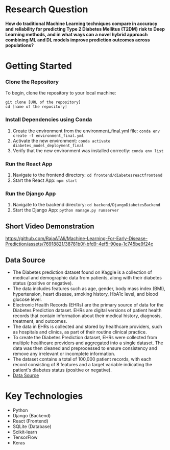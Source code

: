 # Research Question
**How do traditional Machine Learning techniques compare in accuracy and reliability for predicting Type 2 Diabetes Mellitus (T2DM) risk to Deep Learning methods, and in what ways can a novel hybrid approach combining ML and DL models improve prediction outcomes across populations?**


# Getting Started

### Clone the Repository

To begin, clone the repository to your local machine:

```
git clone [URL of the repository]
cd [name of the repository]
```

### Install Dependencies using Conda
1. Create the environment from the environment_final.yml file:
`conda env create -f environment_final.yml`
2. Activate the new environment: 
`conda activate diabetes_model_deployment_final`
3. Verify that the new environment was installed correctly:
`conda env list`

### Run the React App
1. Navigate to the frontend directory:
`cd frontend/diabetesreactfrontend`
2. Start the React App:
`npm start`

### Run the Django App
1. Navigate to the backend directory:
`cd backend/DjangoDiabetesBackend`
2. Start the Django App:
`python manage.py runserver`

## Short Video Demonstration
https://github.com/RajaATAli/Machine-Learning-For-Early-Disease-Prediction/assets/76918821/38781b0f-bfd9-4ef5-90ea-1c745be9f24c


## Data Source
- The Diabetes prediction dataset found on Kaggle is a collection of medical and demographic data from patients, along with their diabetes status (positive or negative).
- The data includes features such as age, gender, body mass index (BMI), hypertension, heart disease, smoking history, HbA1c level, and blood glucose level. 
- Electronic Health Records (EHRs) are the primary source of data for the Diabetes Prediction dataset. EHRs are digital versions of patient health records that contain information about their medical history, diagnosis, treatment, and outcomes.
- The data in EHRs is collected and stored by healthcare providers, such as hospitals and clinics, as part of their routine clinical practice.
- To create the Diabetes Prediction dataset, EHRs were collected from multiple healthcare providers and aggregated into a single dataset. The data was then cleaned and preprocessed to ensure consistency and remove any irrelevant or incomplete information.
- The dataset contains a total of 100,000 patient records, with each record consisting of 8 features and a target variable indicating the patient's diabetes status (positive or negative).
- [Data Source](https://www.kaggle.com/datasets/iammustafatz/diabetes-prediction-dataset/)

# Key Technologies

- Python
- Django (Backend)
- React (Frontend)
- SQLite (Database)
- Scikit-learn
- TensorFlow
- Keras

